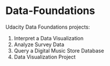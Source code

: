 # Data-Foundations
Udacity Data Foundations projects:
1. Interpret a Data Visualization
2. Analyze Survey Data
3. Query a Digital Music Store Database
4. Data Visualization Project
